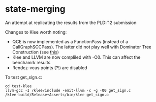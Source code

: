 # state-merging
An attempt at replicating the results from the PLDI'12 submission

Changes to Klee worth noting:
* QCE is now implemented as a FunctionPass (instead of a CallGraphSCCPass). The latter did not play well with Dominator Tree Construction (see [this](https://marc.info/?l=llvm-dev&m=123440460016423&w=2))
* Klee and LLVM are now compliled with -O0. This can affect the benchamrk results.
* Rendez-vous points (?!) are disabled

To test get_sign.c: 

```
cd test-klee
llvm-gcc -I /klee/include -emit-llvm -c -g -O0 get_sign.c
/klee-build/Release+Asserts/bin/klee get_sign.o
```
